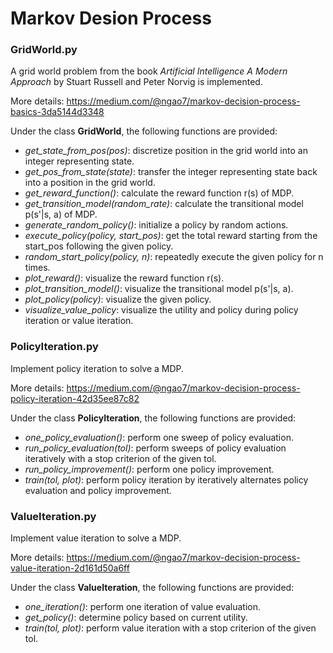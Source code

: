 # Markov Desion Process
### GridWorld.py
A grid world problem from the book *Artificial Intelligence A Modern Approach* by Stuart Russell and Peter Norvig is implemented.

More details: https://medium.com/@ngao7/markov-decision-process-basics-3da5144d3348

Under the class **GridWorld**, the following functions are provided:
- *get_state_from_pos(pos)*: discretize position in the grid world into an integer representing state.
- *get_pos_from_state(state)*: transfer the integer representing state back into a position in the grid world.
- *get_reward_function()*: calculate the reward function r(s) of MDP.
- *get_transition_model(random_rate)*: calculate the transitional model p(s'|s, a) of MDP.
- *generate_random_policy()*: initialize a policy by random actions.
- *execute_policy(policy, start_pos)*: get the total reward starting from the start_pos following the given policy.
- *random_start_policy(policy, n)*: repeatedly execute the given policy for n times.
- *plot_reward()*: visualize the reward function r(s).
- *plot_transition_model()*: visualize the transitional model p(s'|s, a).
- *plot_policy(policy)*: visualize the given policy.
- *visualize_value_policy*: visualize the utility and policy during policy iteration or value iteration.

### PolicyIteration.py
Implement policy iteration to solve a MDP.

More details: https://medium.com/@ngao7/markov-decision-process-policy-iteration-42d35ee87c82

Under the class **PolicyIteration**, the following functions are provided:
- *one_policy_evaluation()*: perform one sweep of policy evaluation.
- *run_policy_evaluation(tol)*: perform sweeps of policy evaluation iteratively with a stop criterion of the given tol.
- *run_policy_improvement()*: perform one policy improvement.
- *train(tol, plot)*: perform policy iteration by iteratively alternates policy evaluation and policy improvement. 

### ValueIteration.py
Implement value iteration to solve a MDP.

More details: https://medium.com/@ngao7/markov-decision-process-value-iteration-2d161d50a6ff

Under the class **ValueIteration**, the following functions are provided:
- *one_iteration()*: perform one iteration of value evaluation.
- *get_policy()*: determine policy based on current utility.
- *train(tol, plot)*: perform value iteration with a stop criterion of the given tol.

